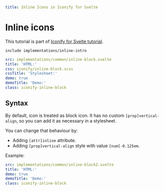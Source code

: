 ```yaml
title: Inline Icons in Iconify for Svelte
```

# Inline icons

This tutorial is part of [Iconify for Svelte tutorial](./index.md).

`include implementations/inline-intro`

```yaml
src: implementations/common/inline-block.svelte
title: 'HTML:'
css: iconify/inline-block.scss
cssTitle: 'Stylesheet:'
demo: true
demoTitle: 'Demo:'
class: iconify-inline-block
```

## Syntax

By default, icon is treated as block icon. It has no custom `[prop]vertical-align`, so you can add it as necessary in a stylesheet.

You can change that behaviour by:

- Adding `[attr]inline` attribute.
- Adding `[prop]vertical-align` style with value `[num]-0.125em`.

Example:

```yaml
src: implementations/common/inline-block2.svelte
title: 'HTML:'
demo: true
demoTitle: 'Demo:'
class: iconify-inline-block
```
